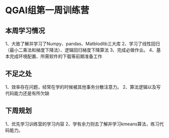 # QGAI组第一周训练营  
## 本周学习情况
 1、大致了解并学习了Numpy、pandas、Matblodlib三大库
 2、学习了线性回归（最小二乘法和梯度下降法）、逻辑回归梯度下降算法
 3、完成必做作业。
 4、基本完成环境配置、所需软件的下载等前期准备工作
## 不足之处
 1、效率存在问题，经常在学的时候被其他事务分散注意力。
 2、算法逻辑以及写代码能力还是有所欠缺
## 下周规划
 1、优先学习训练营的学习内容
 2、学有余力则去了解并学习kmeans算法，练习代码能力。